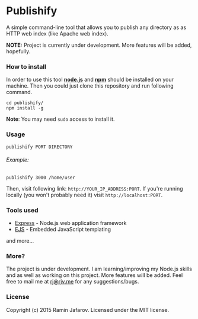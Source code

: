 # Publishify

A simple command-line tool that allows you to publish any directory as as HTTP web index (like Apache web index).

**NOTE:** Project is currently under development. More features will be added, hopefully.

### How to install

In order to use this tool **[node.js]** and **[npm]** should be installed on your machine. Then you could just clone this repository and run following command. 
```
cd publishify/
npm install -g
```
**Note**: You may need ``sudo`` access to install it. 

### Usage
```
publishify PORT DIRECTORY
```
###### Example:
```
publishify 3000 /home/user
```
Then, visit following link: ``http://YOUR_IP_ADDRESS:PORT``. If you're running locally (you won't probably need it) visit ``http://localhost:PORT``.

### Tools used

* [Express] - Node.js web application framework
* [EJS] - Embedded JavaScript templating

and more...

### More?

The project is under development. I am learning/improving my Node.js skills and as well as working on this project. More features will be added. Feel free to mail me at rj@rjv.me for any suggestions/bugs. 

### License 

Copyright (c) 2015 Ramin Jafarov. Licensed under the MIT license.

[Express]:http://expressjs.com/
[EJS]:http://www.embeddedjs.com/
[node.js]:https://nodejs.org/
[npm]:https://www.npmjs.com/
